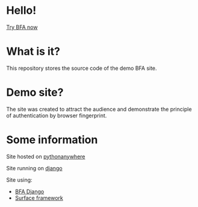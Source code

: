Hello!
======
[Try BFA now](https://bfa.pythonanywhere.com)

What is it?
===========
This repository stores the source code of the demo BFA site.

Demo site?
================

The site was created to attract the audience and demonstrate the principle of authentication by browser fingerprint.

Some information
================

Site hosted on [pythonanywhere](https://www.pythonanywhere.com)

Site running on [django](https://www.djangoproject.com)

Site using:
- [BFA Django](https://gitlab.com/bfa/bfa_django)
- [Surface framework](https://mildrenben.github.io/surface)